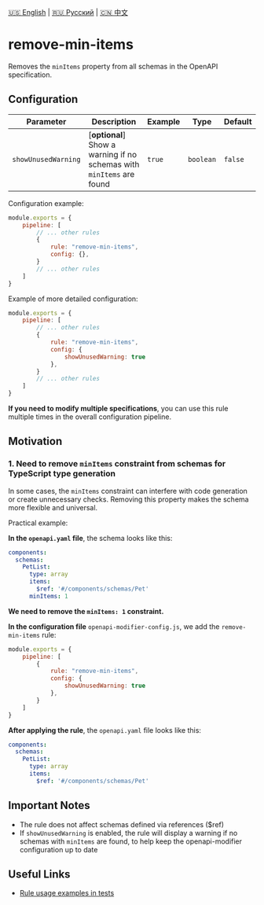 [🇺🇸 English](./README.md) | [🇷🇺 Русский](./README-ru.md)  | [🇨🇳 中文](./README-zh.md)

# remove-min-items

Removes the `minItems` property from all schemas in the OpenAPI specification.



## Configuration

| Parameter | Description | Example | Type | Default |
| --------- | ----------- | ------- | ---- | ------- |
| `showUnusedWarning` | [**optional**] Show a warning if no schemas with `minItems` are found | `true` | `boolean` | `false` |

Configuration example:

```js
module.exports = {
    pipeline: [
        // ... other rules
        {
            rule: "remove-min-items",
            config: {},
        }
        // ... other rules
    ]
}
```

Example of more detailed configuration:

```js
module.exports = {
    pipeline: [
        // ... other rules
        {
            rule: "remove-min-items",
            config: {
                showUnusedWarning: true
            },
        }
        // ... other rules
    ]
}
```

**If you need to modify multiple specifications**, you can use this rule multiple times in the overall configuration pipeline.

## Motivation

<a name="custom_anchor_motivation_1"></a>

### 1. Need to remove `minItems` constraint from schemas for TypeScript type generation

In some cases, the `minItems` constraint can interfere with code generation or create unnecessary checks. Removing this property makes the schema more flexible and universal.

Practical example:

**In the `openapi.yaml` file**, the schema looks like this:

```yaml
components:
  schemas:
    PetList:
      type: array
      items:
        $ref: '#/components/schemas/Pet'
      minItems: 1
```

**We need to remove the `minItems: 1` constraint.**

**In the configuration file** `openapi-modifier-config.js`, we add the `remove-min-items` rule:

```js
module.exports = {
    pipeline: [
        {
            rule: "remove-min-items",
            config: {
                showUnusedWarning: true
            },
        }
    ]
}
```

**After applying the rule**, the `openapi.yaml` file looks like this:

```yaml
components:
  schemas:
    PetList:
      type: array
      items:
        $ref: '#/components/schemas/Pet'
```

<a name="custom_anchor_motivation_2"></a>

## Important Notes

- The rule does not affect schemas defined via references ($ref)
- If `showUnusedWarning` is enabled, the rule will display a warning if no schemas with `minItems` are found, to help keep the openapi-modifier configuration up to date

## Useful Links

- [Rule usage examples in tests](./index.test.ts)  
 